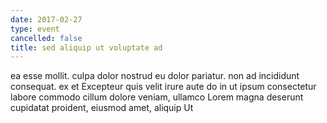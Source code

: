 ```yaml
---
date: 2017-02-27
type: event
cancelled: false
title: sed aliquip ut voluptate ad
---
```

ea esse mollit. culpa dolor nostrud eu dolor pariatur. non ad incididunt consequat. ex et Excepteur quis velit irure aute do in ut ipsum consectetur labore commodo cillum dolore veniam, ullamco Lorem magna deserunt cupidatat proident, eiusmod amet, aliquip Ut